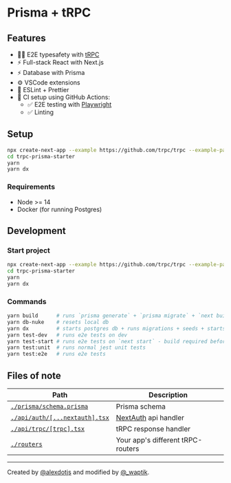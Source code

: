 # Prisma + tRPC

## Features

- 🧙‍♂️ E2E typesafety with [tRPC](https://trpc.io)
- ⚡ Full-stack React with Next.js
- ⚡ Database with Prisma
- ⚙️ VSCode extensions
- 🎨 ESLint + Prettier
- 💚 CI setup using GitHub Actions:
  - ✅ E2E testing with [Playwright](https://playwright.dev/)
  - ✅ Linting


## Setup

```bash
npx create-next-app --example https://github.com/trpc/trpc --example-path examples/next-prisma-starter trpc-prisma-starter
cd trpc-prisma-starter
yarn
yarn dx
```


### Requirements

- Node >= 14
- Docker (for running Postgres)

## Development

### Start project

```bash
npx create-next-app --example https://github.com/trpc/trpc --example-path examples/next-prisma-starter trpc-prisma-starter
cd trpc-prisma-starter
yarn
yarn dx
```

### Commands

```bash
yarn build      # runs `prisma generate` + `prisma migrate` + `next build`
yarn db-nuke    # resets local db
yarn dx         # starts postgres db + runs migrations + seeds + starts next.js 
yarn test-dev   # runs e2e tests on dev
yarn test-start # runs e2e tests on `next start` - build required before
yarn test:unit  # runs normal jest unit tests
yarn test:e2e   # runs e2e tests
```

## Files of note

<table>
  <thead>
    <tr>
      <th>Path</th>
      <th>Description</th>
    </tr>
  </thead>
  <tbody>
    <tr>
      <td><a href="./prisma/schema.prisma"><code>./prisma/schema.prisma</code></a></td>
      <td>Prisma schema</td>
    </tr>
    <tr>
      <td><a href="./api/auth/[...nextauth].tsx"><code>./api/auth/[...nextauth].tsx</code></a></td>
      <td><a href="https://next-auth.js.org">NextAuth</a> api handler</td>
    </tr>
    <tr>
      <td><a href="./api/trpc/[trpc].tsx"><code>./api/trpc/[trpc].tsx</code></a></td>
      <td>tRPC response handler</td>
    </tr>
    <tr>
      <td><a href="./routers"><code>./routers</code></a></td>
      <td>Your app's different tRPC-routers</td>
    </tr>
  </tbody>
</table>


---

Created by [@alexdotjs](https://twitter.com/alexdotjs) and modified by [@_waptik](https://twitter.com/_waptik).
